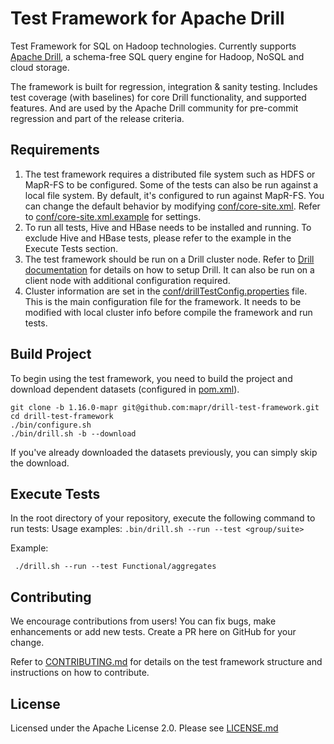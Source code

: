 # Test Framework for Apache Drill

Test Framework for SQL on Hadoop technologies. Currently supports [Apache Drill](http://drill.apache.org/), a schema-free SQL query engine for Hadoop, NoSQL and cloud storage.

The framework is built for regression, integration & sanity testing. Includes test coverage (with baselines) for core Drill functionality, and supported features. And are used by the Apache Drill community for pre-commit regression and part of the release criteria.

## Requirements
 1. The test framework requires a distributed file system such as HDFS or MapR-FS to be configured. Some of the tests can also be run against a local file system. By default, it's configured to run against MapR-FS. You can change the default behavior by modifying [conf/core-site.xml](conf/core-site.xml). Refer to [conf/core-site.xml.example](conf/core-site.xml.example) for settings.
 2. To run all tests, Hive and HBase needs to be installed and running. To exclude Hive and HBase tests, please refer to the example in the Execute Tests section.
 3. The test framework should be run on a Drill cluster node. Refer to [Drill documentation](http://drill.apache.org/docs/installing-drill-in-distributed-mode) for details on how to setup Drill. It can also be run on a client node with additional configuration required.
 4. Cluster information are set in the [conf/drillTestConfig.properties](conf/drillTestConfig.properties) file. This is the main configuration file for the framework. It needs to be modified with local cluster info before compile the framework and run tests. 

## Build Project
To begin using the test framework, you need to build the project and download dependent datasets (configured in [pom.xml](framework/pom.xml)). 
```
git clone -b 1.16.0-mapr git@github.com:mapr/drill-test-framework.git
cd drill-test-framework
./bin/configure.sh
./bin/drill.sh -b --download
``` 
If you've already downloaded the datasets previously, you can simply skip the download.

## Execute Tests
In the root directory of your repository, execute the following command to run tests:
Usage examples:
`.bin/drill.sh --run --test <group/suite>`</br>

Example:
<pre><code> ./drill.sh --run --test Functional/aggregates</code></pre>

[comment]: <> (OLD USAGE)
[comment]: <> (`bin/run_tests -s <suites> -g <groups> -t <Timeout> -x <Exclude> -n <Concurrency> -d`)
[comment]: <> (<pre><code> bin/run_tests -s Functional/aggregates,Functional/joins -g functional -x hbase -t 180 -n 20 -d)
[comment]: <> (  -s suites &#40;required&#41;)
[comment]: <> (     Here, 'Functional/aggregates,Functional/joins' are directories inside [framework/resources/Functional]&#40;framework/resources/Functional&#41;. All directories within this parent directory are included)
[comment]: <> (  -g groups &#40;required&#41;)
[comment]: <> (     Here, 'functional' is category of tests to execute)
[comment]: <> (  -t timeout &#40;optional&#41;)
[comment]: <> (     Here, '180' seconds is the max time for a query to execute)
[comment]: <> (  -d data generation &#40;required on first run and upon pulling in new changes. Optional otherwise&#41;)
[comment]: <> (     Here, it turns on data copy and data generation)
[comment]: <> (  -n concurrency &#40;optional&#41;)
[comment]: <> (     Here, '20' queries can execute concurrently)
[comment]: <> (  -x exclude dependencies &#40;optional&#41;)
[comment]: <> (     Here, any 'hbase' test suites within the specified directory are excluded)
[comment]: <> (  -h help &#40;optional&#41;)
[comment]: <> (     Use this option to provide the usage of the command, which includes additional options)
[comment]: <> (</code></pre>)

## Contributing

We encourage contributions from users! You can fix bugs, make enhancements or add new tests. Create a PR here on GitHub for your change.

Refer to [CONTRIBUTING.md](CONTRIBUTING.md) for details on the test framework structure and instructions on how to contribute.

## License
Licensed under the Apache License 2.0. Please see [LICENSE.md](LICENSE.md)
